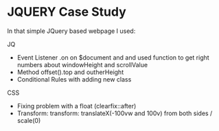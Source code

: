 # JQUERY Case Study

In that simple JQuery based webpage I used: 

JQ

 - Event Listener .on on $document and and used function to get right numbers about windowHeight and scrollValue 
 - Method offset().top and outherHeight 
 - Conditional Rules with adding new class
 
 CSS
 
 - Fixing problem with a float (clearfix::after)
 - Transform:  transform: translateX(-100vw and 100v) from both sides  / scale(0)
